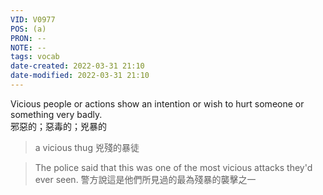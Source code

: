 ```yaml
---
VID: V0977
POS: (a)
PRON: --
NOTE: --
tags: vocab
date-created: 2022-03-31 21:10
date-modified: 2022-03-31 21:10
---
```


Vicious people or actions show an intention or wish to hurt someone or something very badly.  
邪惡的；惡毒的；兇暴的 

> a vicious thug 兇殘的暴徒  

> The police said that this was one of the most vicious attacks they'd ever seen. 警方說這是他們所見過的最為殘暴的襲擊之一